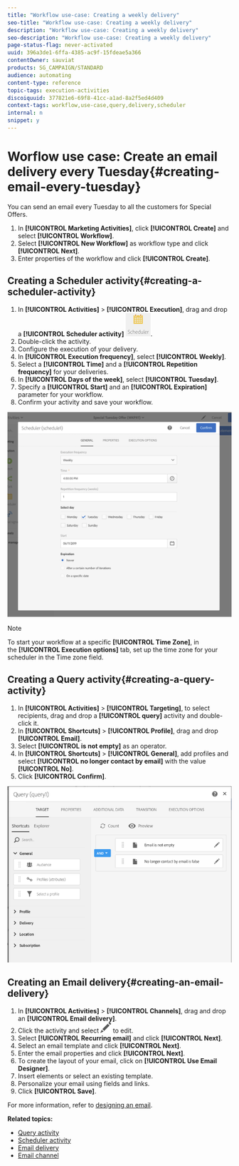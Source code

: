 ```yaml
---
title: "Workflow use-case: Creating a weekly delivery"
seo-title: "Workflow use-case: Creating a weekly delivery"
description: "Workflow use-case: Creating a weekly delivery"
seo-description: "Workflow use-case: Creating a weekly delivery"
page-status-flag: never-activated
uuid: 396a3de1-6ffa-4385-ac9f-15fdeae5a366
contentOwner: sauviat
products: SG_CAMPAIGN/STANDARD
audience: automating
content-type: reference
topic-tags: execution-activities 
discoiquuid: 377821e6-69f8-41cc-a1ad-8a2f5ed4d409
context-tags: workflow,use-case,query,delivery,scheduler
internal: n
snippet: y
---
```


# Worflow use case: Create an email delivery every Tuesday{#creating-email-every-tuesday}

You can send an email every Tuesday to all the customers for Special Offers.

1. In **[!UICONTROL Marketing Activities]**, click **[!UICONTROL Create]** and select **[!UICONTROL Workflow]**.
1. Select **[!UICONTROL New Workflow]** as workflow type and click **[!UICONTROL Next]**.
1. Enter properties of the workflow and click **[!UICONTROL Create]**.

## Creating a Scheduler activity{#creating-a-scheduler-activity}

1. In **[!UICONTROL Activities]** > **[!UICONTROL Execution]**, drag and drop a **[!UICONTROL Scheduler activity]** ![](assets/scheduler_icon.png).
1. Double-click the activity.
1. Configure the execution of your delivery. 
1. In **[!UICONTROL Execution frequency]**, select **[!UICONTROL Weekly]**.
1. Select a **[!UICONTROL Time]** and a **[!UICONTROL Repetition frequency]** for your deliveries.
1. In **[!UICONTROL Days of the week]**, select **[!UICONTROL Tuesday]**.
1. Specify a **[!UICONTROL Start]** and an **[!UICONTROL Expiration]** parameter for your workflow.
1. Confirm your activity and save your workflow.

![](assets/scheduler_properties.png)

>[!NOTE]
>
>To start your workflow at a specific **[!UICONTROL Time Zone]**, in the **[!UICONTROL Execution options]** tab, set up the time zone for your scheduler in the Time zone field.

## Creating a Query activity{#creating-a-query-activity}

1. In **[!UICONTROL Activities]** > **[!UICONTROL Targeting]**, to select recipients, drag and drop a **[!UICONTROL query]** activity and double-click it.
1. In **[!UICONTROL Shortcuts]** > **[!UICONTROL Profile]**, drag and drop **[!UICONTROL Email]**.
1. Select **[!UICONTROL is not empty]** as an operator.
1. In **[!UICONTROL Shortcuts]** > **[!UICONTROL General]**, add profiles and select **[!UICONTROL no longer contact by email]** with the value **[!UICONTROL No]**.
1. Click **[!UICONTROL Confirm]**.

![](assets/wf-complement-query.png)

## Creating an Email delivery{#creating-an-email-delivery}

1. In **[!UICONTROL Activities]** > **[!UICONTROL Channels]**, drag and drop an **[!UICONTROL Email delivery]**.
1. Click the activity and select ![](assets/edit_darkgrey-24px.png) to edit.
1. Select **[!UICONTROL Recurring email]** and click **[!UICONTROL Next]**.
1. Select an email template and click **[!UICONTROL Next]**.
1. Enter the email properties and click **[!UICONTROL Next]**.
1. To create the layout of your email, click on **[!UICONTROL Use Email Designer]**.
1. Insert elements or select an existing template.
1. Personalize your email using fields and links.
1. Click **[!UICONTROL Save]**.

For more information, refer to [designing an email](../../designing/using/designing-from-scratch.md#designing-an-email-content-from-scratch).

**Related topics:**

* [Query activity](../..//automating/using/query.md)
* [Scheduler activity](../..//automating/using/scheduler.md)
* [Email delivery](../..//automating/using/email-delivery.md)
* [Email channel](../..//channels/using/creating-an-email.md)
